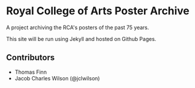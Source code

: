 # Royal College of Arts Poster Archive

A project archiving the RCA's posters of the past 75 years.

This site will be run using Jekyll and hosted on Github Pages.

## Contributors

* Thomas Finn
* Jacob Charles Wilson (@jclwilson)
